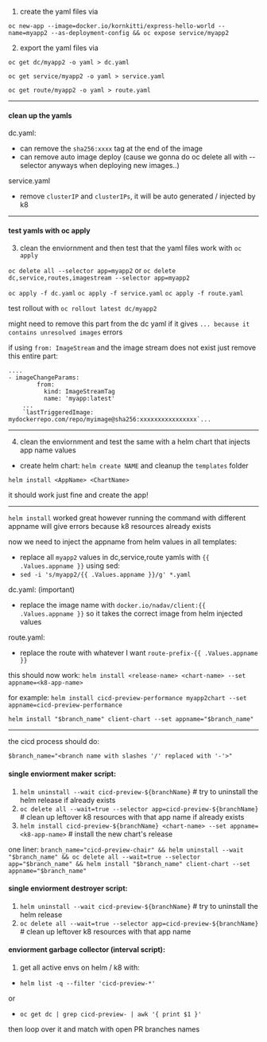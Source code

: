 1. create the yaml files via

`oc new-app --image=docker.io/kornkitti/express-hello-world --name=myapp2 --as-deployment-config && oc expose service/myapp2`

2. export the yaml files via 

`oc get dc/myapp2 -o yaml > dc.yaml`


`oc get service/myapp2 -o yaml > service.yaml`


`oc get route/myapp2 -o yaml > route.yaml`

------------

#### clean up the yamls

dc.yaml:
- can remove the `sha256:xxxx` tag at the end of the image
- can remove auto image deploy (cause we gonna do oc delete all with --selector anyways when deploying new images..)

service.yaml
- remove `clusterIP` and `clusterIPs`, it will be auto generated / injected by k8

------------

#### test yamls with oc apply

3. clean the enviornment and then test that the yaml files work with `oc apply` 

`oc delete all --selector app=myapp2` or `oc delete dc,service,routes,imagestream --selector app=myapp2`

`oc apply -f dc.yaml` `oc apply -f service.yaml` `oc apply -f route.yaml`

test rollout with `oc rollout latest dc/myapp2`

might need to remove this part from the dc yaml if it gives `... because it contains unresolved images` errors 

if using `from: ImageStream` and the image stream does not exist just remove this entire part:

```
....
- imageChangeParams:
        from:
          kind: ImageStreamTag
          name: 'myapp:latest' 
    ...
    `lastTriggeredImage: mydockerrepo.com/repo/myimage@sha256:xxxxxxxxxxxxxxxx`...
```

------------

4. clean the enviornment and test the same with a helm chart that injects app name values

- create helm chart: `helm create NAME` and cleanup the `templates` folder

`helm install <AppName> <ChartName>` 

it should work just fine and create the app!

------------

`helm install` worked great however running the command with different appname will give errors because k8 resources already exists

now we need to inject the appname from helm values in all templates:
- replace all `myapp2` values in dc,service,route yamls with `{{ .Values.appname }}` using sed:
- `sed -i 's/myapp2/{{ .Values.appname }}/g' *.yaml`

dc.yaml: (important)
- replace the image name with `docker.io/nadav/client:{{ .Values.appname }}` so it takes the correct image from helm injected values

route.yaml:
- replace the route with whatever I want `route-prefix-{{ .Values.appname }}`

this should now work:
`helm install <release-name> <chart-name> --set appname=<k8-app-name>`

for example:
`helm install cicd-preview-performance myapp2chart --set appname=cicd-preview-performance`

`helm install "$branch_name" client-chart --set appname="$branch_name"`

------------

the cicd process should do:

`$branch_name="<branch name with slashes '/' replaced with '-'>"`

#### single enviorment maker script:
1. `helm uninstall --wait cicd-preview-${branchName}` # try to uninstall the helm release if already exists
2. `oc delete all --wait=true --selector app=cicd-preview-${branchName}` # clean up leftover k8 resources with that app name if already exists
3. `helm install cicd-preview-${branchName} <chart-name> --set appname=<k8-app-name>` # install the new chart's release

one liner:
`branch_name="cicd-preview-chair" && helm uninstall --wait "$branch_name" && oc delete all --wait=true --selector app="$branch_name" && helm install "$branch_name" client-chart --set appname="$branch_name"`

#### single enviorment destroyer script:
1. `helm uninstall --wait cicd-preview-${branchName}` # try to uninstall the helm release
2. `oc delete all --wait=true --selector app=cicd-preview-${branchName}` # clean up leftover k8 resources with that app name

#### enviorment garbage collector (interval script):
1. get all active envs on helm / k8 with:
- `helm list -q --filter 'cicd-preview-*'`

or

- `oc get dc | grep cicd-preview- | awk '{ print $1 }'`

then loop over it and match with open PR branches names